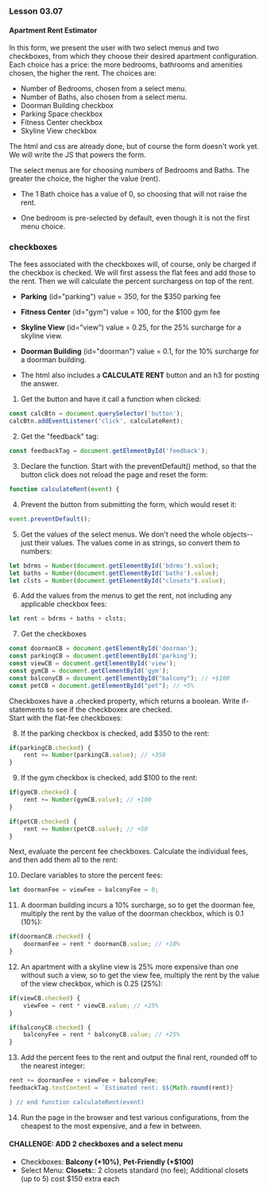 ### Lesson 03.07
#### Apartment Rent Estimator

In this form, we present the user with two select menus and two checkboxes, from which they choose their desired apartment configuration. Each choice has a  price: the more bedrooms, bathrooms and amenities chosen, the higher the rent. The choices are:

- Number of Bedrooms, chosen from a select menu.
- Number of Baths, also chosen from a select menu.
- Doorman Building checkbox
- Parking Space checkbox
- Fitness Center checkbox
- Skyline View checkbox

The html and css are already done, but of course the form doesn't work yet. We will write the JS that powers the form.

The select menus are for choosing numbers of Bedrooms and Baths. The greater the choice, the higher the value (rent).

- The 1 Bath choice has a value of 0, so choosing that will not raise the rent.

- One bedroom is pre-selected by default, even though it is not the first menu choice.

### checkboxes
The fees associated with the checkboxes will, of course, only be charged if the checkbox is checked. We will first assess the flat fees and add those to the rent. Then we will calculate the percent surchargess on top of the rent.

- **Parking** (id="parking") value = 350, for the $350 parking fee
- **Fitness Center** (id="gym") value = 100, for the $100 gym fee
- **Skyline View** (id="view") value = 0.25, for the 25% surcharge for a skyline view.
- **Doorman Building** (id="doorman") value = 0.1, for the 10% surcharge for a doorman building.

- The html also includes a **CALCULATE RENT** button and an h3 for posting the answer.

1. Get the button and have it call a function when clicked:

  ```js
  const calcBtn = document.querySelector('button');
  calcBtn.addEventListener('click', calculateRent);
  ```

2. Get the "feedback" tag:

  ```js
  const feedbackTag = document.getElementById('feedback');
  ```

3. Declare the function. Start with the preventDefault() method, so that the button click does not reload the page and reset the form:

  ```js
  function calculateRent(event) {
  ```

4. Prevent the button from submitting the form, which would reset it:

  ```js
  event.preventDefault();
  ```

5. Get the values of the select menus. We don't need the whole objects--just their values. The values come in as strings, so convert them to numbers:

  ```js
  let bdrms = Number(document.getElementById('bdrms').value);
  let baths = Number(document.getElementById('baths').value);
  let clsts = Number(document.getElementById("closets").value);
  ```

6. Add the values from the menus to get the rent, not including any applicable checkbox fees:

  ```js
  let rent = bdrms + baths + clsts;
  ```

7. Get the checkboxes

  ```js
  const doormanCB = document.getElementById('doorman');
  const parkingCB = document.getElementById('parking');
  const viewCB = document.getElementById('view');
  const gymCB = document.getElementById('gym');
  const balconyCB = document.getElementById("balcony"); // +$100
  const petCB = document.getElementById("pet"); // +5%
  ```

Checkboxes have a .checked property, which returns a boolean.  Write if-statements to see if the checkboxex are checked.  
Start with the flat-fee checkboxes:

8. If the parking checkbox is checked, add $350 to the rent:

  ```js
  if(parkingCB.checked) {
      rent += Number(parkingCB.value); // +350
  } 
  ```

9. If the gym checkbox is checked, add $100 to the rent:

  ```js
  if(gymCB.checked) {
      rent += Number(gymCB.value); // +100
  }

  if(petCB.checked) {
      rent += Number(petCB.value); // +50
  }
  ```

Next, evaluate the percent fee checkboxes. Calculate the individual fees, and then add them all to the rent:

10. Declare variables to store the percent fees:

  ```js
  let doormanFee = viewFee = balconyFee = 0;
  ```

11. A doorman building incurs a 10% surcharge, so to get the doorman fee, multiply the rent by the value of the doorman checkbox, which is 0.1 (10%):

  ```js
  if(doormanCB.checked) {
      doormanFee = rent * doormanCB.value; // +10%
  }
  ```

12. An apartment with a skyline view is 25% more expensive than one without such a view, so to get the view fee, multiply the rent by the value of the view checkbox, which is 0.25 (25%):

  ```js
  if(viewCB.checked) {
      viewFee = rent * viewCB.value; // +25%
  }

  if(balconyCB.checked) {
      balconyFee = rent * balconyCB.value; // +25%
  }
  ```

13. Add the percent fees to the rent and output the final rent, rounded off to the nearest integer:

```js
rent += doormanFee + viewFee + balconyFee;
feedbackTag.textContent = `Estimated rent: $${Math.round(rent)}

} // end function calculateRent(event)
```

14. Run the page in the browser and test various configurations, from the cheapest to the most expensive, and a few in between.

#### CHALLENGE: ADD 2 checkboxes and a select menu
- Checkboxes: **Balcony (+10%)**, **Pet-Friendly (+$100)**
- Select Menu: **Closets:**: 2 closets standard (no fee);
  Additional closets (up to 5) cost $150 extra each



